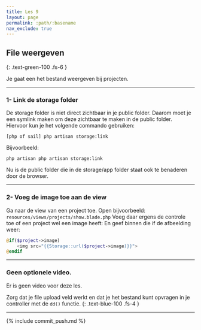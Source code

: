 ```yaml
---
title: Les 9
layout: page
permalink: :path/:basename
nav_exclude: true
---
```


## File weergeven
{: .text-green-100 .fs-6 }

Je gaat een het bestand weergeven bij projecten.

---
### 1- Link de storage folder
De storage folder is niet direct zichtbaar in je public folder. Daarom moet je een symlink maken om deze zichtbaar te maken in de public folder.
Hiervoor kun je het volgende commando gebruiken:
```shell
[php of sail] php artisan storage:link
```
Bijvoorbeeld:
```shell
php artisan php artisan storage:link
```
Nu is de public folder die in de storage/app folder staat ook te benaderen door de browser. 

---
### 2- Voeg de image toe aan de view
Ga naar de view van een project toe. 
Open bijvoorbeeld: `resources/views/projects/show.blade.php`
Voeg daar ergens de controle toe of een project wel een image heeft:
En geef binnen die if de afbeelding weer:
```php
@if($project->image)
    <img src="{{Storage::url($project->image)}}">
@endif
```




---

### Geen optionele video.
Er is geen video voor deze les.

Zorg dat je file upload veld werkt en dat je het bestand kunt opvragen in je controller met de `dd()` functie.
{: .text-blue-100 .fs-4 }

---

{% include commit_push.md %}


